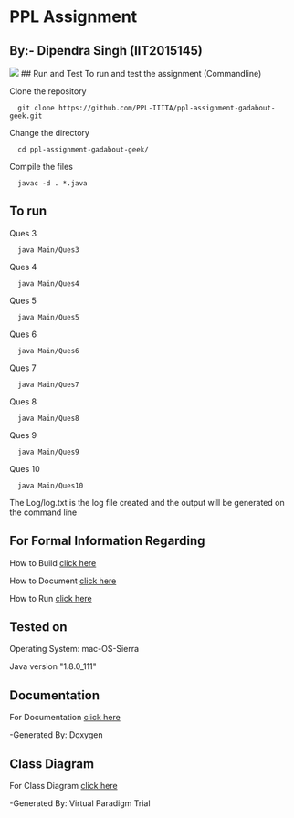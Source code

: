 # PPL Assignment
## By:- Dipendra Singh (IIT2015145)
<img src="https://img.shields.io/badge/language-java-brightgreen.svg"/>
## Run and Test
To run and test the assignment (Commandline)

Clone the repository
```
  git clone https://github.com/PPL-IIITA/ppl-assignment-gadabout-geek.git
```
Change the directory
```
  cd ppl-assignment-gadabout-geek/
```
Compile the files
```
  javac -d . *.java
```
## To run

Ques 3
```
  java Main/Ques3
```


Ques 4
```
  java Main/Ques4
```


Ques 5
```
  java Main/Ques5
```


Ques 6
```
  java Main/Ques6
```


Ques 7
```
  java Main/Ques7
```
Ques 8
```
  java Main/Ques8
```
Ques 9
```
  java Main/Ques9
```
Ques 10
```
  java Main/Ques10
```

The Log/log.txt is the log file created and the output will be generated on the command line

## For Formal Information Regarding 

How to Build [click here](https://github.com/PPL-IIITA/ppl-assignment-gadabout-geek/blob/master/HOW_TO_BUILD.txt)

How to Document [click here](https://github.com/PPL-IIITA/ppl-assignment-gadabout-geek/blob/master/HOW_TO_DOCUMENT.txt)

How to Run [click here](https://github.com/PPL-IIITA/ppl-assignment-gadabout-geek/blob/master/HOW_TO_RUN.txt)

## Tested on 
Operating System: mac-OS-Sierra

Java version "1.8.0_111"

## Documentation
For Documentation [click here](https://ppl-iiita.github.io/ppl-assignment-gadabout-geek/html/)

-Generated By: Doxygen

## Class Diagram 
For Class Diagram [click here](https://github.com/PPL-IIITA/ppl-assignment-gadabout-geek/blob/master/Class%20Diagram.pdf)

-Generated By: Virtual Paradigm Trial
